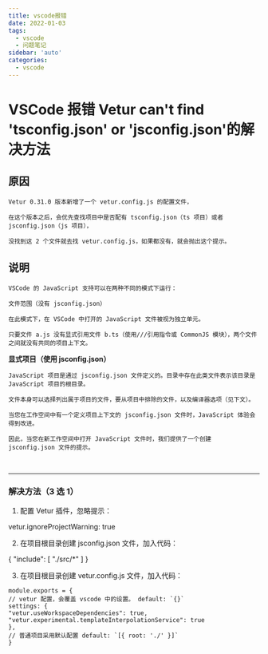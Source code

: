 ```yaml
---
title: vscode报错
date: 2022-01-03
tags:
  - vscode
  - 问题笔记
sidebar: 'auto'
categories:
  - vscode
---
```


# VSCode 报错 Vetur can't find 'tsconfig.json' or 'jsconfig.json'的解决方法

## 原因

    Vetur 0.31.0 版本新增了一个 vetur.config.js 的配置文件，

    在这个版本之后，会优先查找项目中是否配有 tsconfig.json（ts 项目）或者 jsconfig.json（js 项目），

    没找到这 2 个文件就去找 vetur.config.js，如果都没有，就会抛出这个提示。

## 说明

    VSCode 的 JavaScript 支持可以在两种不同的模式下运行：

    文件范围（没有 jsconfig.json）

    在此模式下，在 VSCode 中打开的 JavaScript 文件被视为独立单元。

    只要文件 a.js 没有显式引用文件 b.ts（使用///引用指令或 CommonJS 模块），两个文件之间就没有共同的项目上下文。

**显式项目（使用 jsconfig.json）**

    JavaScript 项目是通过 jsconfig.json 文件定义的。目录中存在此类文件表示该目录是 JavaScript 项目的根目录。

    文件本身可以选择列出属于项目的文件，要从项目中排除的文件，以及编译器选项（见下文）。

    当您在工作空间中有一个定义项目上下文的 jsconfig.json 文件时，JavaScript 体验会得到改进。

    因此，当您在新工作空间中打开 JavaScript 文件时，我们提供了一个创建 jsconfig.json 文件的提示。

<br/>

---

### 解决方法（3 选 1）

1. 配置 Vetur 插件，忽略提示：

vetur.ignoreProjectWarning: true

2. 在项目根目录创建 jsconfig.json 文件，加入代码：

{
"include": [
"./src/*"
]
}

3. 在项目根目录创建 vetur.config.js 文件，加入代码：

```
module.exports = {
// vetur 配置，会覆盖 vscode 中的设置。 default: `{}`
settings: {
"vetur.useWorkspaceDependencies": true,
"vetur.experimental.templateInterpolationService": true
},
// 普通项目采用默认配置 default: `[{ root: './' }]`
}
```
